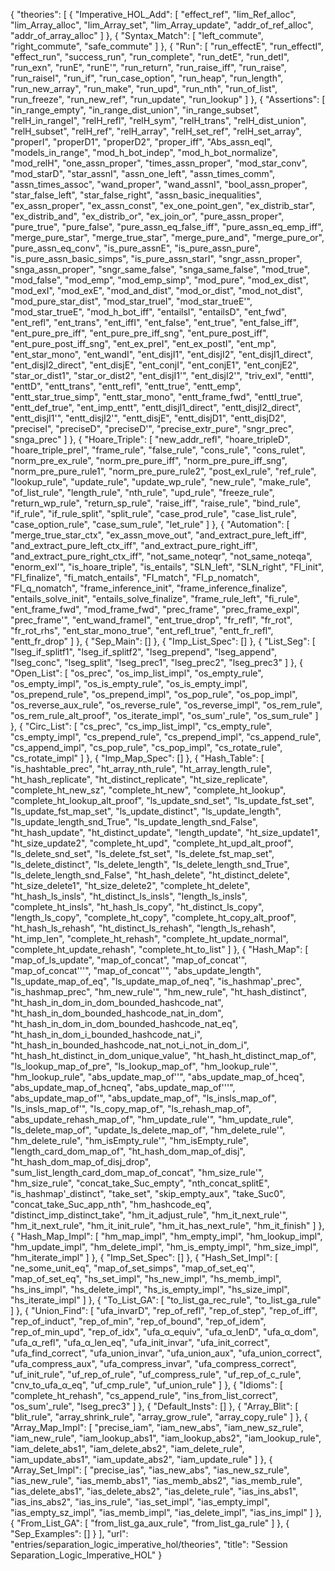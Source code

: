 {
    "theories": [
        {
            "Imperative_HOL_Add": [
                "effect_ref",
                "lim_Ref_alloc",
                "lim_Array_alloc",
                "lim_Array_set",
                "lim_Array_update",
                "addr_of_ref_alloc",
                "addr_of_array_alloc"
            ]
        },
        {
            "Syntax_Match": [
                "left_commute",
                "right_commute",
                "safe_commute"
            ]
        },
        {
            "Run": [
                "run_effectE",
                "run_effectI",
                "effect_run",
                "success_run",
                "run_complete",
                "run_detE",
                "run_detI",
                "run_exn",
                "runE",
                "runE'",
                "run_return",
                "run_raise_iff",
                "run_raise",
                "run_raiseI",
                "run_if",
                "run_case_option",
                "run_heap",
                "run_length",
                "run_new_array",
                "run_make",
                "run_upd",
                "run_nth",
                "run_of_list",
                "run_freeze",
                "run_new_ref",
                "run_update",
                "run_lookup"
            ]
        },
        {
            "Assertions": [
                "in_range_empty",
                "in_range_dist_union",
                "in_range_subset",
                "relH_in_rangeI",
                "relH_refl",
                "relH_sym",
                "relH_trans",
                "relH_dist_union",
                "relH_subset",
                "relH_ref",
                "relH_array",
                "relH_set_ref",
                "relH_set_array",
                "properI",
                "properD1",
                "properD2",
                "proper_iff",
                "Abs_assn_eqI",
                "models_in_range",
                "mod_h_bot_indep",
                "mod_h_bot_normalize",
                "mod_relH",
                "one_assn_proper",
                "times_assn_proper",
                "mod_star_conv",
                "mod_starD",
                "star_assnI",
                "assn_one_left",
                "assn_times_comm",
                "assn_times_assoc",
                "wand_proper",
                "wand_assnI",
                "bool_assn_proper",
                "star_false_left",
                "star_false_right",
                "assn_basic_inequalities",
                "ex_assn_proper",
                "ex_assn_const",
                "ex_one_point_gen",
                "ex_distrib_star",
                "ex_distrib_and",
                "ex_distrib_or",
                "ex_join_or",
                "pure_assn_proper",
                "pure_true",
                "pure_false",
                "pure_assn_eq_false_iff",
                "pure_assn_eq_emp_iff",
                "merge_pure_star",
                "merge_true_star",
                "merge_pure_and",
                "merge_pure_or",
                "pure_assn_eq_conv",
                "is_pure_assnE",
                "is_pure_assn_pure",
                "is_pure_assn_basic_simps",
                "is_pure_assn_starI",
                "sngr_assn_proper",
                "snga_assn_proper",
                "sngr_same_false",
                "snga_same_false",
                "mod_true",
                "mod_false",
                "mod_emp",
                "mod_emp_simp",
                "mod_pure",
                "mod_ex_dist",
                "mod_exI",
                "mod_exE",
                "mod_and_dist",
                "mod_or_dist",
                "mod_not_dist",
                "mod_pure_star_dist",
                "mod_star_trueI",
                "mod_star_trueE'",
                "mod_star_trueE",
                "mod_h_bot_iff",
                "entailsI",
                "entailsD",
                "ent_fwd",
                "ent_refl",
                "ent_trans",
                "ent_iffI",
                "ent_false",
                "ent_true",
                "ent_false_iff",
                "ent_pure_pre_iff",
                "ent_pure_pre_iff_sng",
                "ent_pure_post_iff",
                "ent_pure_post_iff_sng",
                "ent_ex_preI",
                "ent_ex_postI",
                "ent_mp",
                "ent_star_mono",
                "ent_wandI",
                "ent_disjI1",
                "ent_disjI2",
                "ent_disjI1_direct",
                "ent_disjI2_direct",
                "ent_disjE",
                "ent_conjI",
                "ent_conjE1",
                "ent_conjE2",
                "star_or_dist1",
                "star_or_dist2",
                "ent_disjI1'",
                "ent_disjI2'",
                "triv_exI",
                "enttI",
                "enttD",
                "entt_trans",
                "entt_refl",
                "entt_true",
                "entt_emp",
                "entt_star_true_simp",
                "entt_star_mono",
                "entt_frame_fwd",
                "enttI_true",
                "entt_def_true",
                "ent_imp_entt",
                "entt_disjI1_direct",
                "entt_disjI2_direct",
                "entt_disjI1'",
                "entt_disjI2'",
                "entt_disjE",
                "entt_disjD1",
                "entt_disjD2",
                "preciseI",
                "preciseD",
                "preciseD'",
                "precise_extr_pure",
                "sngr_prec",
                "snga_prec"
            ]
        },
        {
            "Hoare_Triple": [
                "new_addr_refl",
                "hoare_tripleD",
                "hoare_triple_preI",
                "frame_rule",
                "false_rule",
                "cons_rule",
                "cons_rulet",
                "norm_pre_ex_rule",
                "norm_pre_pure_iff",
                "norm_pre_pure_iff_sng",
                "norm_pre_pure_rule1",
                "norm_pre_pure_rule2",
                "post_exI_rule",
                "ref_rule",
                "lookup_rule",
                "update_rule",
                "update_wp_rule",
                "new_rule",
                "make_rule",
                "of_list_rule",
                "length_rule",
                "nth_rule",
                "upd_rule",
                "freeze_rule",
                "return_wp_rule",
                "return_sp_rule",
                "raise_iff",
                "raise_rule",
                "bind_rule",
                "if_rule",
                "if_rule_split",
                "split_rule",
                "case_prod_rule",
                "case_list_rule",
                "case_option_rule",
                "case_sum_rule",
                "let_rule"
            ]
        },
        {
            "Automation": [
                "merge_true_star_ctx",
                "ex_assn_move_out",
                "and_extract_pure_left_iff",
                "and_extract_pure_left_ctx_iff",
                "and_extract_pure_right_iff",
                "and_extract_pure_right_ctx_iff",
                "not_same_noteqr",
                "not_same_noteqa",
                "enorm_exI'",
                "is_hoare_triple",
                "is_entails",
                "SLN_left",
                "SLN_right",
                "FI_init",
                "FI_finalize",
                "fi_match_entails",
                "FI_match",
                "FI_p_nomatch",
                "FI_q_nomatch",
                "frame_inference_init",
                "frame_inference_finalize",
                "entails_solve_init",
                "entails_solve_finalize",
                "frame_rule_left",
                "fi_rule",
                "ent_frame_fwd",
                "mod_frame_fwd",
                "prec_frame",
                "prec_frame_expl",
                "prec_frame'",
                "ent_wand_frameI",
                "ent_true_drop",
                "fr_refl",
                "fr_rot",
                "fr_rot_rhs",
                "ent_star_mono_true",
                "ent_refl_true",
                "entt_fr_refl",
                "entt_fr_drop"
            ]
        },
        {
            "Sep_Main": []
        },
        {
            "Imp_List_Spec": []
        },
        {
            "List_Seg": [
                "lseg_if_splitf1",
                "lseg_if_splitf2",
                "lseg_prepend",
                "lseg_append",
                "lseg_conc",
                "lseg_split",
                "lseg_prec1",
                "lseg_prec2",
                "lseg_prec3"
            ]
        },
        {
            "Open_List": [
                "os_prec",
                "os_imp_list_impl",
                "os_empty_rule",
                "os_empty_impl",
                "os_is_empty_rule",
                "os_is_empty_impl",
                "os_prepend_rule",
                "os_prepend_impl",
                "os_pop_rule",
                "os_pop_impl",
                "os_reverse_aux_rule",
                "os_reverse_rule",
                "os_reverse_impl",
                "os_rem_rule",
                "os_rem_rule_alt_proof",
                "os_iterate_impl",
                "os_sum'_rule",
                "os_sum_rule"
            ]
        },
        {
            "Circ_List": [
                "cs_prec",
                "cs_imp_list_impl",
                "cs_empty_rule",
                "cs_empty_impl",
                "cs_prepend_rule",
                "cs_prepend_impl",
                "cs_append_rule",
                "cs_append_impl",
                "cs_pop_rule",
                "cs_pop_impl",
                "cs_rotate_rule",
                "cs_rotate_impl"
            ]
        },
        {
            "Imp_Map_Spec": []
        },
        {
            "Hash_Table": [
                "is_hashtable_prec",
                "ht_array_nth_rule",
                "ht_array_length_rule",
                "ht_hash_replicate",
                "ht_distinct_replicate",
                "ht_size_replicate",
                "complete_ht_new_sz",
                "complete_ht_new",
                "complete_ht_lookup",
                "complete_ht_lookup_alt_proof",
                "ls_update_snd_set",
                "ls_update_fst_set",
                "ls_update_fst_map_set",
                "ls_update_distinct",
                "ls_update_length",
                "ls_update_length_snd_True",
                "ls_update_length_snd_False",
                "ht_hash_update",
                "ht_distinct_update",
                "length_update",
                "ht_size_update1",
                "ht_size_update2",
                "complete_ht_upd",
                "complete_ht_upd_alt_proof",
                "ls_delete_snd_set",
                "ls_delete_fst_set",
                "ls_delete_fst_map_set",
                "ls_delete_distinct",
                "ls_delete_length",
                "ls_delete_length_snd_True",
                "ls_delete_length_snd_False",
                "ht_hash_delete",
                "ht_distinct_delete",
                "ht_size_delete1",
                "ht_size_delete2",
                "complete_ht_delete",
                "ht_hash_ls_insls",
                "ht_distinct_ls_insls",
                "length_ls_insls",
                "complete_ht_insls",
                "ht_hash_ls_copy",
                "ht_distinct_ls_copy",
                "length_ls_copy",
                "complete_ht_copy",
                "complete_ht_copy_alt_proof",
                "ht_hash_ls_rehash",
                "ht_distinct_ls_rehash",
                "length_ls_rehash",
                "ht_imp_len",
                "complete_ht_rehash",
                "complete_ht_update_normal",
                "complete_ht_update_rehash",
                "complete_ht_to_list"
            ]
        },
        {
            "Hash_Map": [
                "map_of_ls_update",
                "map_of_concat",
                "map_of_concat'",
                "map_of_concat'''",
                "map_of_concat''",
                "abs_update_length",
                "ls_update_map_of_eq",
                "ls_update_map_of_neq",
                "is_hashmap'_prec",
                "is_hashmap_prec",
                "hm_new_rule'",
                "hm_new_rule",
                "ht_hash_distinct",
                "ht_hash_in_dom_in_dom_bounded_hashcode_nat",
                "ht_hash_in_dom_bounded_hashcode_nat_in_dom",
                "ht_hash_in_dom_in_dom_bounded_hashcode_nat_eq",
                "ht_hash_in_dom_i_bounded_hashcode_nat_i",
                "ht_hash_in_bounded_hashcode_nat_not_i_not_in_dom_i",
                "ht_hash_ht_distinct_in_dom_unique_value",
                "ht_hash_ht_distinct_map_of",
                "ls_lookup_map_of_pre",
                "ls_lookup_map_of",
                "hm_lookup_rule'",
                "hm_lookup_rule",
                "abs_update_map_of''",
                "abs_update_map_of_hceq",
                "abs_update_map_of_hcneq",
                "abs_update_map_of'''",
                "abs_update_map_of'",
                "abs_update_map_of",
                "ls_insls_map_of",
                "ls_insls_map_of'",
                "ls_copy_map_of",
                "ls_rehash_map_of",
                "abs_update_rehash_map_of",
                "hm_update_rule'",
                "hm_update_rule",
                "ls_delete_map_of",
                "update_ls_delete_map_of",
                "hm_delete_rule'",
                "hm_delete_rule",
                "hm_isEmpty_rule'",
                "hm_isEmpty_rule",
                "length_card_dom_map_of",
                "ht_hash_dom_map_of_disj",
                "ht_hash_dom_map_of_disj_drop",
                "sum_list_length_card_dom_map_of_concat",
                "hm_size_rule'",
                "hm_size_rule",
                "concat_take_Suc_empty",
                "nth_concat_splitE",
                "is_hashmap'_distinct",
                "take_set",
                "skip_empty_aux",
                "take_Suc0",
                "concat_take_Suc_app_nth",
                "hm_hashcode_eq",
                "distinct_imp_distinct_take",
                "hm_it_adjust_rule",
                "hm_it_next_rule'",
                "hm_it_next_rule",
                "hm_it_init_rule",
                "hm_it_has_next_rule",
                "hm_it_finish"
            ]
        },
        {
            "Hash_Map_Impl": [
                "hm_map_impl",
                "hm_empty_impl",
                "hm_lookup_impl",
                "hm_update_impl",
                "hm_delete_impl",
                "hm_is_empty_impl",
                "hm_size_impl",
                "hm_iterate_impl"
            ]
        },
        {
            "Imp_Set_Spec": []
        },
        {
            "Hash_Set_Impl": [
                "ne_some_unit_eq",
                "map_of_set_simps",
                "map_of_set_eq'",
                "map_of_set_eq",
                "hs_set_impl",
                "hs_new_impl",
                "hs_memb_impl",
                "hs_ins_impl",
                "hs_delete_impl",
                "hs_is_empty_impl",
                "hs_size_impl",
                "hs_iterate_impl"
            ]
        },
        {
            "To_List_GA": [
                "to_list_ga_rec_rule",
                "to_list_ga_rule"
            ]
        },
        {
            "Union_Find": [
                "ufa_invarD",
                "rep_of_refl",
                "rep_of_step",
                "rep_of_iff",
                "rep_of_induct",
                "rep_of_min",
                "rep_of_bound",
                "rep_of_idem",
                "rep_of_min_upd",
                "rep_of_idx",
                "ufa_α_equiv",
                "ufa_α_lenD",
                "ufa_α_dom",
                "ufa_α_refl",
                "ufa_α_len_eq",
                "ufa_init_invar",
                "ufa_init_correct",
                "ufa_find_correct",
                "ufa_union_invar",
                "ufa_union_aux",
                "ufa_union_correct",
                "ufa_compress_aux",
                "ufa_compress_invar",
                "ufa_compress_correct",
                "uf_init_rule",
                "uf_rep_of_rule",
                "uf_compress_rule",
                "uf_rep_of_c_rule",
                "cnv_to_ufa_α_eq",
                "uf_cmp_rule",
                "uf_union_rule"
            ]
        },
        {
            "Idioms": [
                "complete_ht_rehash",
                "cs_append_rule",
                "ins_from_list_correct",
                "os_sum'_rule",
                "lseg_prec3"
            ]
        },
        {
            "Default_Insts": []
        },
        {
            "Array_Blit": [
                "blit_rule",
                "array_shrink_rule",
                "array_grow_rule",
                "array_copy_rule"
            ]
        },
        {
            "Array_Map_Impl": [
                "precise_iam",
                "iam_new_abs",
                "iam_new_sz_rule",
                "iam_new_rule",
                "iam_lookup_abs1",
                "iam_lookup_abs2",
                "iam_lookup_rule",
                "iam_delete_abs1",
                "iam_delete_abs2",
                "iam_delete_rule",
                "iam_update_abs1",
                "iam_update_abs2",
                "iam_update_rule"
            ]
        },
        {
            "Array_Set_Impl": [
                "precise_ias",
                "ias_new_abs",
                "ias_new_sz_rule",
                "ias_new_rule",
                "ias_memb_abs1",
                "ias_memb_abs2",
                "ias_memb_rule",
                "ias_delete_abs1",
                "ias_delete_abs2",
                "ias_delete_rule",
                "ias_ins_abs1",
                "ias_ins_abs2",
                "ias_ins_rule",
                "ias_set_impl",
                "ias_empty_impl",
                "ias_empty_sz_impl",
                "ias_memb_impl",
                "ias_delete_impl",
                "ias_ins_impl"
            ]
        },
        {
            "From_List_GA": [
                "from_list_ga_aux_rule",
                "from_list_ga_rule"
            ]
        },
        {
            "Sep_Examples": []
        }
    ],
    "url": "entries/separation_logic_imperative_hol/theories",
    "title": "Session Separation_Logic_Imperative_HOL"
}
